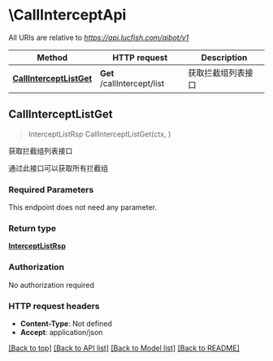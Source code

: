 # \CallInterceptApi

All URIs are relative to *https://api.lucfish.com/aibot/v1*

Method | HTTP request | Description
------------- | ------------- | -------------
[**CallInterceptListGet**](CallInterceptApi.md#CallInterceptListGet) | **Get** /callIntercept/list | 获取拦截组列表接口



## CallInterceptListGet

> InterceptListRsp CallInterceptListGet(ctx, )

获取拦截组列表接口

通过此接口可以获取所有拦截组

### Required Parameters

This endpoint does not need any parameter.

### Return type

[**InterceptListRsp**](InterceptListRsp.md)

### Authorization

No authorization required

### HTTP request headers

- **Content-Type**: Not defined
- **Accept**: application/json

[[Back to top]](#) [[Back to API list]](../README.md#documentation-for-api-endpoints)
[[Back to Model list]](../README.md#documentation-for-models)
[[Back to README]](../README.md)

